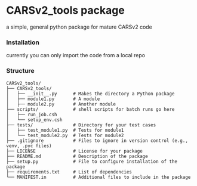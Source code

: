 # CARSv2_tools package
a simple, general python package for mature CARSv2 code

### Installation
currently you can only import the code from a local repo

### Structure
```
CARSv2_tools/
├── CARSv2_tools/
│   ├── __init__.py      # Makes the directory a Python package
│   ├── module1.py       # A module
│   ├── module2.py       # Another module
├── scripts/             # shell scripts for batch runs go here
│   ├── run_job.csh
│   └── setup_env.csh
├── tests/               # Directory for your test cases
│   ├── test_module1.py  # Tests for module1
│   └── test_module2.py  # Tests for module2
├── .gitignore           # Files to ignore in version control (e.g., venv, .pyc files)
├── LICENSE              # License for your package
├── README.md            # Description of the package
├── setup.py             # File to configure installation of the package
├── requirements.txt     # List of dependencies
└── MANIFEST.in          # Additional files to include in the package
```
